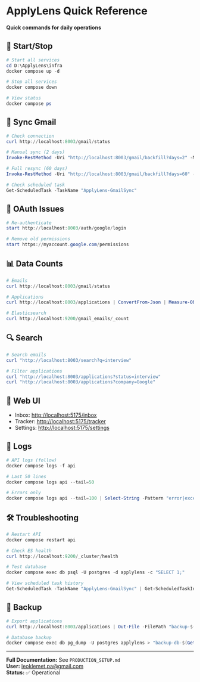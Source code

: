 # ApplyLens Quick Reference

**Quick commands for daily operations**

## 🚀 Start/Stop

```powershell
# Start all services
cd D:\ApplyLens\infra
docker compose up -d

# Stop all services
docker compose down

# View status
docker compose ps
```

## 📧 Sync Gmail

```powershell
# Check connection
curl http://localhost:8003/gmail/status

# Manual sync (2 days)
Invoke-RestMethod -Uri "http://localhost:8003/gmail/backfill?days=2" -Method POST

# Full resync (60 days)
Invoke-RestMethod -Uri "http://localhost:8003/gmail/backfill?days=60" -Method POST

# Check scheduled task
Get-ScheduledTask -TaskName "ApplyLens-GmailSync"
```

## 🔐 OAuth Issues

```powershell
# Re-authenticate
start http://localhost:8003/auth/google/login

# Remove old permissions
start https://myaccount.google.com/permissions
```

## 📊 Data Counts

```powershell
# Emails
curl http://localhost:8003/gmail/status

# Applications
curl http://localhost:8003/applications | ConvertFrom-Json | Measure-Object

# Elasticsearch
curl http://localhost:9200/gmail_emails/_count
```

## 🔍 Search

```powershell
# Search emails
curl "http://localhost:8003/search?q=interview"

# Filter applications
curl "http://localhost:8003/applications?status=interview"
curl "http://localhost:8003/applications?company=Google"
```

## 🎨 Web UI

- Inbox: <http://localhost:5175/inbox>
- Tracker: <http://localhost:5175/tracker>
- Settings: <http://localhost:5175/settings>

## 📝 Logs

```powershell
# API logs (follow)
docker compose logs -f api

# Last 50 lines
docker compose logs api --tail=50

# Errors only
docker compose logs api --tail=100 | Select-String -Pattern "error|exception"
```

## 🛠️ Troubleshooting

```powershell
# Restart API
docker compose restart api

# Check ES health
curl http://localhost:9200/_cluster/health

# Test database
docker compose exec db psql -U postgres -d applylens -c "SELECT 1;"

# View scheduled task history
Get-ScheduledTask -TaskName "ApplyLens-GmailSync" | Get-ScheduledTaskInfo
```

## 💾 Backup

```powershell
# Export applications
curl http://localhost:8003/applications | Out-File -FilePath "backup-$(Get-Date -Format 'yyyy-MM-dd').json"

# Database backup
docker compose exec db pg_dump -U postgres applylens > "backup-db-$(Get-Date -Format 'yyyy-MM-dd').sql"
```

---

**Full Documentation:** See `PRODUCTION_SETUP.md`  
**User:** <leoklemet.pa@gmail.com>  
**Status:** ✅ Operational
